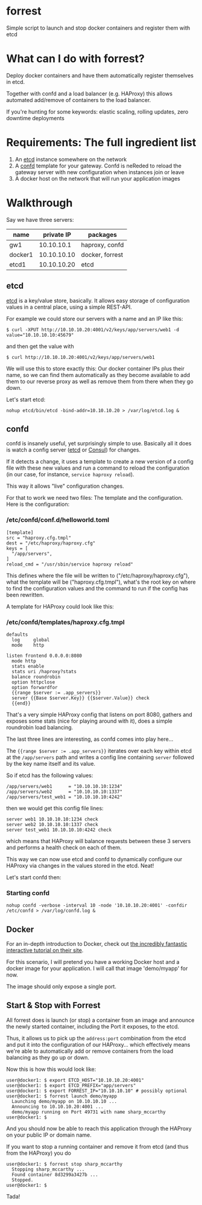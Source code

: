 forrest
=======

Simple script to launch and stop docker containers and register them with etcd

# What can I do with forrest?
Deploy docker containers and have them automatically register themselves in etcd. 

Together with confd and a load balancer (e.g. HAProxy) this allows automated add/remove of containers to the load balancer.

If you're hunting for some keywords: elastic scaling, rolling updates, zero downtime deployments

# Requirements: The full ingredient list
1. An [etcd](https://github.com/coreos/etcd) instance somewhere on the network
2. A [confd](https://github.com/kelseyhightower/confd) template for your gateway. Confd is neReded to reload the gateway server with new configuration when instances join or leave
3. A docker host on the network that will run your application images

# Walkthrough

Say we have three servers:

name | private IP | packages
--- | --- | ---
gw1 | 10.10.10.1 | haproxy, confd
docker1 | 10.10.10.10 | docker, forrest
etcd1 | 10.10.10.20 | etcd

## etcd

[etcd](https://github.com/coreos/etcd) is a key/value store, basically.
It allows easy storage of configuration values in a central place, using a simple REST-API.

For example we could store our servers with a name and an IP like this:

    $ curl -XPUT http://10.10.10.20:4001/v2/keys/app/servers/web1 -d value="10.10.10.10:45679"

and then get the value with

    $ curl http://10.10.10.20:4001/v2/keys/app/servers/web1

We will use this to store exactly this: Our docker container IPs plus their name, so we can find them automatically as they become available to add them to our reverse proxy as well as remove them from there when they go down.

Let's start etcd:

    nohup etcd/bin/etcd -bind-addr=10.10.10.20 > /var/log/etcd.log &

## confd

confd is insanely useful, yet surprisingly simple to use.
Basically all it does is watch a config server ([etcd](https://github.com/coreos/etcd) or [Consul](https://consul.io)) for changes. 

If it detects a change, it uses a template to create a new version of a config file with these new values and run a command to reload the configuration (in our case, for instance, ``service haproxy reload``).

This way it allows "live" configuration changes.

For that to work we need two files: The template and the configuration.
Here is the configuration:

### /etc/confd/conf.d/helloworld.toml

    [template]
    src = "haproxy.cfg.tmpl"
    dest = "/etc/haproxy/haproxy.cfg"
    keys = [
      "/app/servers",
    ]
    reload_cmd = "/usr/sbin/service haproxy reload"

This defines where the file will be written to ("/etc/haproxy/haproxy.cfg"), what the template will be ("haproxy.cfg.tmpl"), what's the root key on where to find the configuration values and the command to run if the config has been rewritten.

A template for HAProxy could look like this:

### /etc/confd/templates/haproxy.cfg.tmpl

    defaults
      log     global
      mode    http
    
    listen frontend 0.0.0.0:8080
      mode http
      stats enable
      stats uri /haproxy?stats
      balance roundrobin
      option httpclose
      option forwardfor
      {{range $server := .app_servers}}
      server {{Base $server.Key}} {{$server.Value}} check
      {{end}}

That's a very simple HAProxy config that listens on port 8080, gathers and exposes some stats (nice for playing around with it), does a simple roundrobin load balancing.

The last three lines are interesting, as confd comes into play here...

The ``{{range $server := .app_servers}}`` iterates over each key within etcd at the ``/app/servers`` path and writes a config line containing ``server`` followed by the key name itself and its value.

So if etcd has the following values:

    /app/servers/web1      = "10.10.10.10:1234"
    /app/servers/web2      = "10.10.10.10:1337"
    /app/servers/test_web1 = "10.10.10.10:4242"

then we would get this config file lines:

    server web1 10.10.10.10:1234 check
    server web2 10.10.10.10:1337 check
    server test_web1 10.10.10.10:4242 check

which means that HAProxy will balance requests between these 3 servers and performs a health check on each of them.

This way we can now use etcd and confd to dynamically configure our HAProxy via changes in the values stored in the etcd. Neat!

Let's start confd then:

### Starting confd

    nohup confd -verbose -interval 10 -node '10.10.10.20:4001' -confdir /etc/confd > /var/log/confd.log &

## Docker

For an in-depth introduction to Docker, check out [the incredibly fantastic interactive tutorial on their site](http://www.docker.com/tryit/).

For this scenario, I will pretend you have a working Docker host and a docker image for your application. I will call that image 'demo/myapp' for now.

The image should only expose a single port.

## Start & Stop with Forrest

All forrest does is launch (or stop) a container from an image and announce the newly started container, including the Port it exposes, to the etcd.

Thus, it allows us to pick up the ``address:port`` combination from the etcd and put it into the configuration of our HAProxy... which effectively means we're able to automatically add or remove containers from the load balancing as they go up or down.

Now this is how this would look like:

    user@docker1: $ export ETCD_HOST="10.10.10.20:4001"
    user@docker1: $ export ETCD_PREFIX="app/servers"
    user@docker1: $ export FORREST_IP="10.10.10.10" # possibly optional
    user@docker1: $ forrest launch demo/myapp
      Launching demo/myapp on 10.10.10.10 ...
      Announcing to 10.10.10.20:4001 ...
      demo/myapp running on Port 49731 with name sharp_mccarthy
    user@docker1: $

And you should now be able to reach this application through the HAProxy on your public IP or domain name.

If you want to stop a running container and remove it from etcd (and thus from the HAProxy) you do

    user@docker1: $ forrest stop sharp_mccarthy
      Stopping sharp_mccarthy ...
      Found container 8d3299a3427b ...
      Stopped.
    user@docker1: $

Tada!
